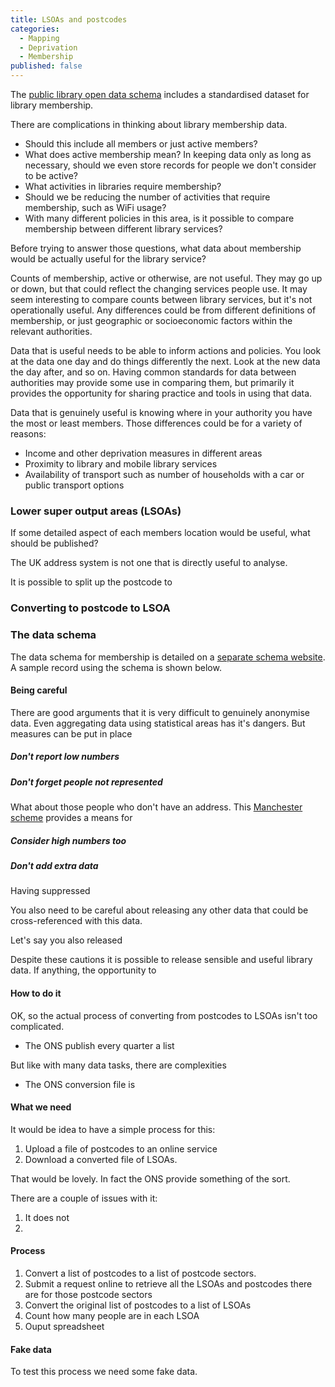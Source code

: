 ```yaml
---
title: LSOAs and postcodes
categories: 
  - Mapping
  - Deprivation
  - Membership
published: false
---
```


The [public library open data schema](https://schema.librarydata.uk/membership) includes a standardised dataset for library membership.

There are complications in thinking about library membership data.

- Should this include all members or just active members?
- What does active membership mean? In keeping data only as long as necessary, should we even store records for people we don't consider to be active?
- What activities in libraries require membership?
- Should we be reducing the number of activities that require membership, such as WiFi usage?
- With many different policies in this area, is it possible to compare membership between different library services?

Before trying to answer those questions, what data about membership would be actually useful for the library service?

Counts of membership, active or otherwise, are not useful. They may go up or down, but that could reflect the changing services people use. It may seem interesting to compare counts between library services, but it's not operationally useful. Any differences could be from different definitions of membership, or just geographic or socioeconomic factors within the relevant authorities.

Data that is useful needs to be able to inform actions and policies. You look at the data one day and do things differently the next. Look at the new data the day after, and so on. Having common standards for data between authorities may provide some use in comparing them, but primarily it provides the opportunity for sharing practice and tools in using that data.

Data that is genuinely useful is knowing where in your authority you have the most or least members. Those differences could be for a variety of reasons:

- Income and other deprivation measures in different areas
- Proximity to library and mobile library services
- Availability of transport such as number of households with a car or public transport options

### Lower super output areas (LSOAs)

If some detailed aspect of each members location would be useful, what should be published?

The UK address system is not one that is directly useful to analyse. 

It is possible to split up the postcode to 




### Converting to postcode to LSOA




### The data schema

The data schema for membership is detailed on a [separate schema website](https://schema.librarydata.uk/membership). A sample record using the schema is shown below.




#### Being careful

There are good arguments that it is very difficult to genuinely anonymise data. Even aggregating data using statistical areas has it's dangers. But measures can be put in place

##### Don't report low numbers


##### Don't forget people not represented

What about those people who don't have an address. This [Manchester scheme](https://www.bbc.co.uk/news/uk-england-manchester-41775445) provides a means for 




##### Consider high numbers too


##### Don't add extra data

Having suppressed 

You also need to be careful about releasing any other data that could be cross-referenced with this data.

Let's say you also released


Despite these cautions it is possible to release sensible and useful library data. If anything, the opportunity to 

#### How to do it

OK, so the actual process of converting from postcodes to LSOAs isn't too complicated.

* The ONS publish every quarter a list 

But like with many data tasks, there are complexities

* The ONS conversion file is 


#### What we need

It would be idea to have a simple process for this:

1. Upload a file of postcodes to an online service
2. Download a converted file of LSOAs.

That would be lovely. In fact the ONS provide something of the sort.

There are a couple of issues with it:

1. It does not 
2. 



#### Process

1. Convert a list of postcodes to a list of postcode sectors.
2. Submit a request online to retrieve all the LSOAs and postcodes there are for those postcode sectors
3. Convert the original list of postcodes to a list of LSOAs
4. Count how many people are in each LSOA
5. Ouput spreadsheet

#### Fake data

To test this process we need some fake data.

<!--stackedit_data:
eyJoaXN0b3J5IjpbLTkxMDMyOTU1MCwtODAzOTYzMzQ1LC0xNT
AyNjgzOTY2LC0xNjAzNzY0NzE2XX0=
-->